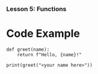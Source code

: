 ### Lesson 5: Functions
# Code Example

````
def greet(name):
    return f"Hello, {name}!"

print(greet("<your name here>"))
